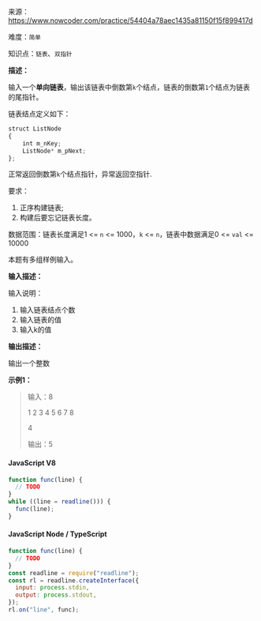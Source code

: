 来源：<https://www.nowcoder.com/practice/54404a78aec1435a81150f15f899417d>

难度：`简单`

知识点：`链表`、`双指针`

**描述：**

输入一个**单向链表**，输出该链表中倒数第`k`个结点，链表的倒数第`1`个结点为链表的尾指针。

链表结点定义如下：

```javascript
struct ListNode
{
    int m_nKey;
    ListNode* m_pNext;
};
```

正常返回倒数第`k`个结点指针，异常返回空指针.

要求：

1. 正序构建链表;
2. 构建后要忘记链表长度。

数据范围：链表长度满足1 <= `n` <= 1000，`k` <= `n`，链表中数据满足0 <= `val` <= 10000

本题有多组样例输入。

**输入描述：**

输入说明：

1. 输入链表结点个数
2. 输入链表的值
3. 输入k的值

**输出描述：**

输出一个整数

**示例1：**

> 输入：8
>
> 1 2 3 4 5 6 7 8
>
> 4
>
> 输出：5

<!-- tabs:start -->

#### **JavaScript V8**

```javascript
function func(line) {
  // TODO
}
while ((line = readline())) {
  func(line);
}
```

#### **JavaScript Node / TypeScript**

```javascript
function func(line) {
  // TODO
}
const readline = require("readline");
const rl = readline.createInterface({
  input: process.stdin,
  output: process.stdout,
});
rl.on("line", func);
```

<!-- tabs:end -->
